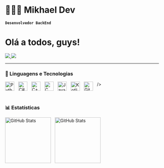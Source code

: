 # 👨🏻‍💻  Mikhael Dev

**`Desenvolvedor BackEnd`**

# Olá a todos, guys!

<div> 
    <a href="https://www.youtube.com/@MikhaDev" 
        target="_blank">
            <img src="https://img.shields.io/badge/YouTube-FF0000?style=for-the-badge&logo=youtube&logoColor=white" 
        target="_blank">
    </a>
    <a href="https://instagram.com/codecristo" 
        target="_blank">
            <img src="https://img.shields.io/badge/-Instagram-%23E4405F?style=for-the-badge&logo=instagram&logoColor=white" 
        target="_blank">
    </a>
</div>

---


### 🤖 Linguagens e Tecnologias

<div>
    <img 
        align="left" 
        alt="Python" 
        title="Python"
        width="30px" 
        style="padding-right: 10px;" 
        src="https://cdn.jsdelivr.net/gh/devicons/devicon@latest/icons/python/python-original.svg" 
    />
    <img 
        align="left" 
        alt="C#"
        title="C#" 
        width="30px" 
        style="padding-right: 10px;" 
        src="https://cdn.jsdelivr.net/gh/devicons/devicon@latest/icons/csharp/csharp-original.svg" 
    />
    <img 
        align="left" 
        alt="C++" 
        title="C++"
        width="30px" 
        style="padding-right: 10px;" 
        src="https://cdn.jsdelivr.net/gh/devicons/devicon@latest/icons/cplusplus/cplusplus-original.svg"
    />
    <img 
        align="left" 
        alt="C" 
        title="C"
        width="30px" 
        style="padding-right: 10px;" 
        src="https://cdn.jsdelivr.net/gh/devicons/devicon@latest/icons/c/c-original.svg" />       
    />
    <img 
        align="left" 
        alt="Java"
        title="Java" 
        width="30px" 
        style="padding-right: 10px;" 
        src="https://cdn.jsdelivr.net/gh/devicons/devicon@latest/icons/java/java-original.svg"
    />
    <img 
        align="left" 
        alt="Kotlin"
        title="Kotlin" 
        width="30px" 
        style="padding-right: 10px;" 
        src="https://cdn.jsdelivr.net/gh/devicons/devicon@latest/icons/kotlin/kotlin-original.svg" 
    />
    <img 
        align="left" 
        alt="Git" 
        title="Git"
        width="30px" 
        style="padding-right: 10px;" 
        src="https://cdn.jsdelivr.net/gh/devicons/devicon@latest/icons/git/git-original.svg" 
    />
</div>

<br/>
<br/>

### 📊 Estatísticas
<div>
    <p>
      <img 
        align="left" 
        alt="GitHub Stats" 
        height="150" 
        style="padding-right: 10px;" 
        src="https://github-readme-stats.vercel.app/api?username=devmikha&show_icons=true&theme=gotham&include_all_commits=true&locale=pt-br" 
      />
    <img 
          align="left" 
          alt="GitHub Stats" 
          height="150" 
          src="https://github-readme-stats.vercel.app/api/top-langs/?username=devmikha&theme=gotham&layout=compact&custom_title=Tecnologias&langs_count=7" 
      />
    </p>
</div>
